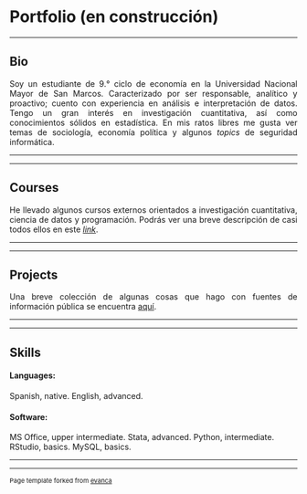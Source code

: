 # Portfolio (en construcción)

---

## Bio

<p align="justify">Soy un estudiante de 9.° ciclo de economía en la Universidad Nacional Mayor de San Marcos. Caracterizado por ser responsable, analítico y proactivo; cuento con experiencia en análisis e interpretación de datos. Tengo un gran interés en investigación cuantitativa, así como conocimientos sólidos en estadística. En mis ratos libres me gusta ver temas de sociología, economía política y algunos <i>topics</i> de seguridad informática.</p>

---
---

## Courses

<p align="justify">He llevado algunos cursos externos orientados a investigación cuantitativa, ciencia de datos y programación. Podrás ver una breve descripción de casi todos ellos en este <i><a href="https://drodrigo96.github.io/courses_page">link</a></i>.</p>

---
---

## Projects

<p align="justify">Una breve colección de algunas cosas que hago con fuentes de información pública se encuentra <a href="https://drodrigo96.github.io/projects_page">aquí</a>.</p>

---
---

## Skills

#### Languages:
Spanish, native. English, advanced.

#### Software:
MS Office, upper intermediate. Stata, advanced. Python, intermediate. RStudio, basics. MySQL, basics.

---
---
<p style="font-size:11px">Page template forked from <a href="https://github.com/evanca/quick-portfolio">evanca</a></p>
<!-- Remove above link if you don't want to attibute -->
